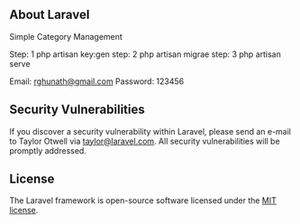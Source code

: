 ## About Laravel

Simple Category Management

Step: 1 php artisan key:gen
step: 2 php artisan migrae
step: 3 php artisan serve

Email: rghunath@gmail.com
Password: 123456

## Security Vulnerabilities

If you discover a security vulnerability within Laravel, please send an e-mail to Taylor Otwell via [taylor@laravel.com](mailto:taylor@laravel.com). All security vulnerabilities will be promptly addressed.

## License

The Laravel framework is open-source software licensed under the [MIT license](https://opensource.org/licenses/MIT).
